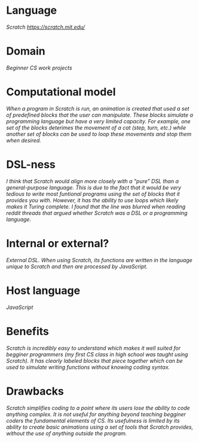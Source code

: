 # Language

_Scratch https://scratch.mit.edu/_

# Domain

_Beginner CS work projects_

# Computational model

_When a program in Scratch is run, an animation is created that used a set of predefined blocks that the user can manipulate. 
These blocks simulate a programming language but have a very limited capacity. For example, one set of the blocks deterimes 
the movement of a cat (step, turn, etc.) while another set of blocks can be used to loop these movements and stop them when desired._

# DSL-ness

_I think that Scratch would align more closely with a "pure" DSL than a general-purpose language. This is due to the fact 
that it would be very tedious to write most funtional programs using the set of blocks that it provides you with. However, it 
has the ability to use loops which likely makes it Turing complete. I found that the line was blurred when reading reddit 
threads that argued whether Scratch was a DSL or a programming language._

# Internal or external?

_External DSL. When using Scratch, its functions are written in the language unique to Scratch and then are processed by JavaScript._

# Host language

_JavaScript_

# Benefits

_Scratch is incredibly easy to understand which makes it well suited for begginer programmers (my first CS class in high school was taught 
using Scratch). It has clearly labeled blocks that piece together which can be used to simulate writing functions without knowing coding syntax._

# Drawbacks

_Scratch simplifies coding to a point where its users lose the ability to code anything complex. It is not useful for anything beyond
teaching begginer coders the fundamental elements of CS. Its usefulness is limited by its ability to create basic animations using a set of
tools that Scratch provides, without the use of anything outside the program._
